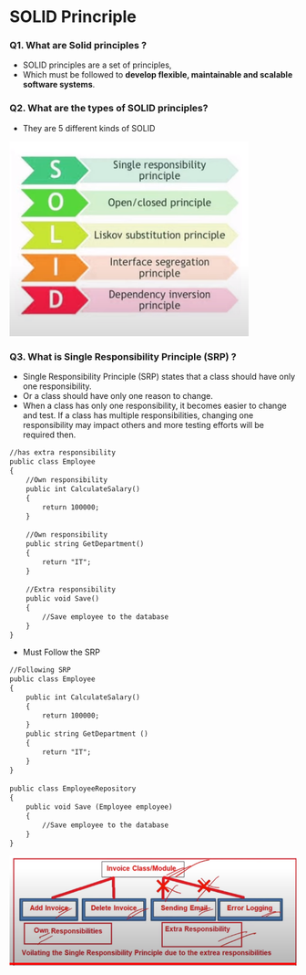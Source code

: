 # SOLID Princriple

### Q1. What are Solid principles ?

- SOLID principles are a set of principles,
- Which must be followed to **develop flexible, maintainable and scalable software systems**.

### Q2. What are the types of SOLID principles?

- They are 5 different kinds of SOLID

![image info](./images/Solid.png)

### Q3. What is Single Responsibility Principle (SRP) ?

- Single Responsibility Principle (SRP) states that a class should have only one responsibility.
- Or a class should have only one reason to change.
- When a class has only one responsibility, it becomes easier
  to change and test. If a class has multiple responsibilities,
  changing one responsibility may impact others and more
  testing efforts will be required then.

```//Violating SRP, because the class.
//has extra responsibility
public class Employee
{
    //Own responsibility
    public int CalculateSalary()
    {
        return 100000;
    }

    //Own responsibility
    public string GetDepartment()
    {
        return "IT";
    }

    //Extra responsibility
    public void Save()
    {
        //Save employee to the database
    }
}
```

- Must Follow the SRP

```
//Following SRP
public class Employee
{
    public int CalculateSalary()
    {
        return 100000;
    }
    public string GetDepartment ()
    {
        return "IT";
    }
}

public class EmployeeRepository
{
    public void Save (Employee employee)
    {
        //Save employee to the database
    }
}
```

![image info](./images/SRP1.png)
